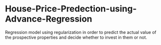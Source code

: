 # House-Price-Predection-using-Advance-Regression
Regression model using regularization in order to predict the actual value of the prospective properties and decide whether to invest in them or not.
